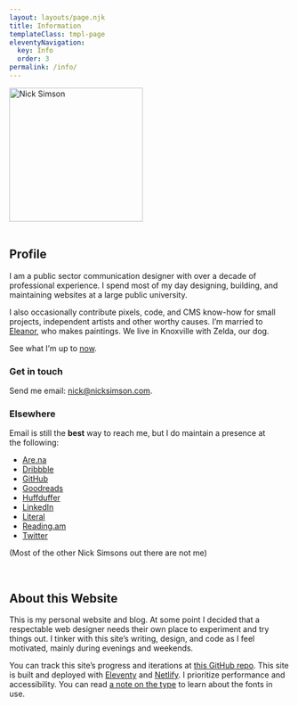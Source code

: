 ```yaml
---
layout: layouts/page.njk
title: Information
templateClass: tmpl-page
eleventyNavigation:
  key: Info
  order: 3
permalink: /info/
---
```


<div class="row">

<div class="grid-fourth grid-last flow">
<div class="bg-color-cycle img-circle" style="max-width:240px">
        <img src="/img/misc/diffuse-nick-profile-blue.png" alt="Nick Simson" width="240" class="img-circle img-multiply"/>
        </div>
&nbsp;
</div>

<div class="grid-three-fourths flow">

## Profile

I am a public sector communication designer with over a decade of professional experience. I spend most of my day designing, building, and maintaining websites at a large public university.

I also occasionally contribute pixels, code, and CMS know-how for small projects, independent artists and other worthy causes. I’m married to [Eleanor](https://eleanoraldrich.com), who makes paintings. We live in Knoxville with Zelda, our dog.

See what I’m up to [now](/now/).

### Get in touch

Send me email: [nick@nicksimson.com](mailto:nick@nicksimson.com).

### Elsewhere

Email is still the <strong>best</strong> way to reach me, but I do maintain a presence at the&nbsp;following:

<div class="list-multi-col">

- [Are.na](https://www.are.na/nick-simson)
- [Dribbble](https://dribbble.com/nsmsn/)
- [GitHub](https://github.com/nsmsn)
- [Goodreads](https://goodreads.com/nsmsn)
- [Huffduffer](https://huffduffer.com/nsmsn)
- [LinkedIn](https://www.linkedin.com/in/nsmsn/)
- [Literal](https://literal.club/nsmsn)
- [Reading.am](https://reading.am/nsmsn)
- [Twitter](https://twitter.com/nsmsn)

</div>

(Most of the other Nick Simsons out there are not me)

&nbsp;

## About this Website

This is my personal website and blog. At some point I decided that a respectable web designer needs their own place to experiment and try things out. I tinker with this site’s writing, design, and code as I feel motivated, mainly during evenings and weekends.

You can track this site’s progress and iterations at [this GitHub repo](https://github.com/nsmsn/nicksimsondotcom). This site is built and deployed with [Eleventy](https://11ty.dev/) and [Netlify](https://netlify.com). I prioritize performance and accessibility. You can read [a note on the type](/type) to learn about the fonts in use.

</div>

</div>
